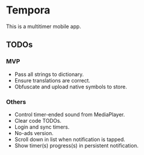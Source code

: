 # Tempora
This is a multitimer mobile app.

## TODOs

### MVP
- Pass all strings to dictionary.
- Ensure translations are correct.
- Obfuscate and upload native symbols to store.

### Others
- Control timer-ended sound from MediaPlayer.
- Clear code TODOs.
- Login and sync timers.
- No-ads version.
- Scroll down in list when notification is tapped.
- Show timer(s) progress(s) in persistent notification.
